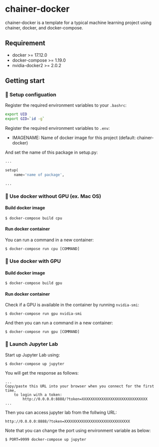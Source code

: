 # chainer-docker

chainer-docker is a template for a typical machine learning project using chainer, docker, and docker-compose.

## Requirement

- docker >= 17.12.0
- docker-compose >= 1.19.0
- nvidia-docker2 >= 2.0.2

## Getting start

### :beginner: Setup configuation

Register the required environment variables to your `.bashrc`:

```bash
export UID
export GID=`id -g`
```

Register the required environment variables to `.env`:

- IMAGENAME: Name of docker image for this project (default: chainer-docker)

And set the name of this package in setup.py:

```python
...

setup(
    name='name of package',

...
```

### :whale: Use docker without GPU (ex. Mac OS)

#### Build docker image

```
$ docker-compose build cpu
```

#### Run docker container

You can run a command in a new container:

```
$ docker-compose run cpu [COMMAND]
```

### :whale: Use docker with GPU

#### Build docker image

```
$ docker-compose build gpu
```

#### Run docker container

Check if a GPU is available in the container by running `nvidia-smi`:

```
$ docker-compose run gpu nvidia-smi
```

And then you can run a command in a new container:

```
$ docker-compose run gpu [COMMAND]
```

### :blue_book: Launch Jupyter Lab

Start up Jupyter Lab using:

```
$ docker-compose up jupyter
```

You will get the response as follows:

```
...
Copy/paste this URL into your browser when you connect for the first time,
    to login with a token:
        http://0.0.0.0:8888/?token=XXXXXXXXXXXXXXXXXXXXXXXXXXXXXX
...
```

Then you can access jupyter lab from the follwing URL:

```
http://0.0.0.0:8888/?token=XXXXXXXXXXXXXXXXXXXXXXXXXXXXXX
```

Note that you can change the port using environment variable as below:

```
$ PORT=9999 docker-compose up jupyter
```